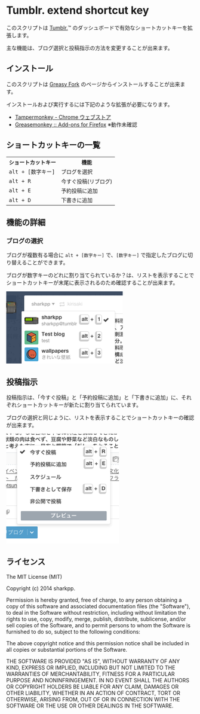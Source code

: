 # Tumblr. extend shortcut key

このスクリプトは [Tumblr.](https://www.tumblr.com/)™ のダッシュボードで有効なショートカットキーを拡張します。

主な機能は、ブログ選択と投稿指示の方法を変更することが出来ます。

## インストール

このスクリプトは [Greasy Fork](https://greasyfork.org/ja/scripts/6588-tumblr-extend-shortcut-key) のページからインストールすることが出来ます。

インストールおよび実行するには下記のような拡張が必要になります。

* [Tampermonkey - Chrome ウェブストア](https://chrome.google.com/webstore/detail/tampermonkey/dhdgffkkebhmkfjojejmpbldmpobfkfo?hl=ja)
* [Greasemonkey :: Add-ons for Firefox](https://addons.mozilla.org/ja/firefox/addon/greasemonkey/) ※動作未確認

## ショートカットキーの一覧

<table>
  <tr>
    <th>ショートカットキー</th>
    <th>機能</th>
  </tr>
  <tr>
    <td><tt>alt + [数字キー]</tt></td>
    <td>ブログを選択</td>
  </tr>
  <tr>
    <td><tt>alt + R</tt></td>
    <td>今すぐ投稿(リブログ)</td>
  </tr>
  <tr>
    <td><tt>alt + E</tt></td>
    <td>予約投稿に追加</td>
  </tr>
  <tr>
    <td><tt>alt + D</tt></td>
    <td>下書きに追加</td>
  </tr>
</table>

## 機能の詳細

### ブログの選択

ブログが複数有る場合に `alt + [数字キー]` で、`[数字キー]` で指定したブログに切り替えることができます。

ブログが数字キーのどれに割り当てられているか？は、リストを表示することでショートカットキーが末尾に表示されるのため確認することが出来ます。

![ブログの選択](https://raw.githubusercontent.com/sharkpp-userscripts/tumblr-extend-shortcut-key/master/img/blog-select.png)

## 投稿指示

投稿指示は、「今すぐ投稿」と「予約投稿に追加」と「下書きに追加」に、それぞれショートカットキーが新たに割り当てられています。

ブログの選択と同じように、リストを表示することでショートカットキーの確認が出来ます。

![リブログボタン](https://raw.githubusercontent.com/sharkpp-userscripts/tumblr-extend-shortcut-key/master/img/reblog-button.png)

## ライセンス

The MIT License (MIT)

Copyright (c) 2014 sharkpp.

Permission is hereby granted, free of charge, to any person obtaining a copy
of this software and associated documentation files (the "Software"), to deal
in the Software without restriction, including without limitation the rights
to use, copy, modify, merge, publish, distribute, sublicense, and/or sell
copies of the Software, and to permit persons to whom the Software is
furnished to do so, subject to the following conditions:

The above copyright notice and this permission notice shall be included in
all copies or substantial portions of the Software.

THE SOFTWARE IS PROVIDED "AS IS", WITHOUT WARRANTY OF ANY KIND, EXPRESS OR
IMPLIED, INCLUDING BUT NOT LIMITED TO THE WARRANTIES OF MERCHANTABILITY,
FITNESS FOR A PARTICULAR PURPOSE AND NONINFRINGEMENT. IN NO EVENT SHALL THE
AUTHORS OR COPYRIGHT HOLDERS BE LIABLE FOR ANY CLAIM, DAMAGES OR OTHER
LIABILITY, WHETHER IN AN ACTION OF CONTRACT, TORT OR OTHERWISE, ARISING FROM,
OUT OF OR IN CONNECTION WITH THE SOFTWARE OR THE USE OR OTHER DEALINGS IN
THE SOFTWARE.
